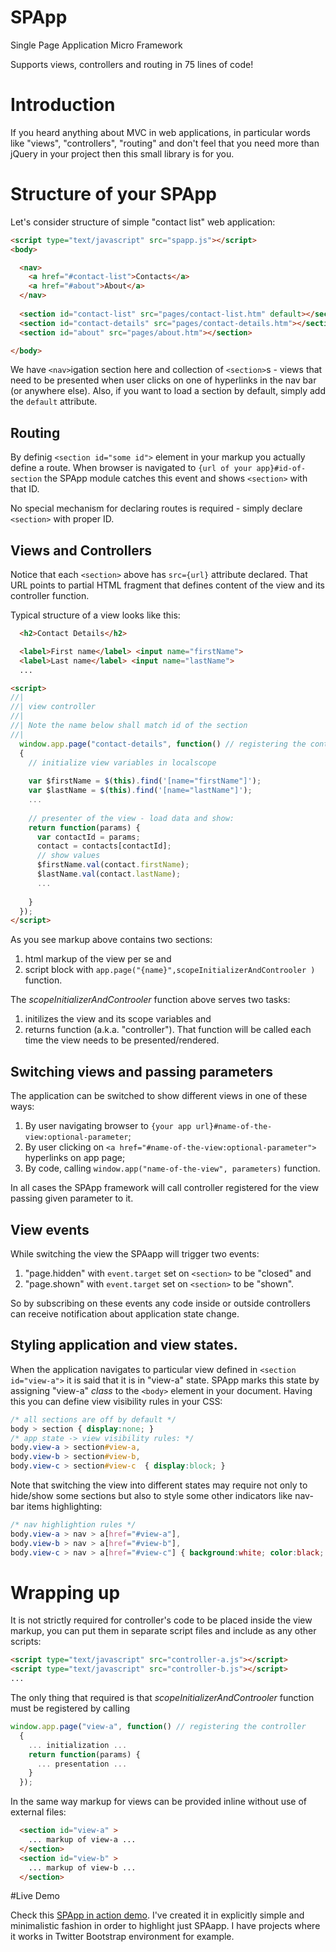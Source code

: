 SPApp
==========

Single Page Application Micro Framework

Supports views, controllers and routing in 75 lines of code!

# Introduction

If you heard anything about MVC in web applications, in particular words like "views", "controllers", "routing" and don't feel that you need more than jQuery in your project then this small library is for you.

# Structure of your SPApp 

Let's consider structure of simple "contact list" web application:

```html
<script type="text/javascript" src="spapp.js"></script>
<body>

  <nav>
    <a href="#contact-list">Contacts</a>
    <a href="#about">About</a>
  </nav>
  
  <section id="contact-list" src="pages/contact-list.htm" default></section>
  <section id="contact-details" src="pages/contact-details.htm"></section>
  <section id="about" src="pages/about.htm"></section>

</body>
```
We have `<nav>`igation section here and collection of `<section>`s - views that need to be presented when user clicks
on one of hyperlinks in the nav bar (or anywhere else). Also, if you want to load a section by default, simply add the `default` attribute.

## Routing 
  
By definig `<section id="some id">` element in your markup you actually define a route. When browser is navigated to
`{url of your app}#id-of-section` the SPApp module catches this event and shows `<section>` with that ID. 

No special mechanism for declaring routes is required - simply declare `<section>` with proper ID.

## Views and Controllers

Notice that each `<section>` above has `src={url}` attribute declared. That URL points to partial HTML fragment 
that defines content of the view and its controller function. 

Typical structure of a view looks like this:

```html
  <h2>Contact Details</h2>

  <label>First name</label> <input name="firstName">
  <label>Last name</label> <input name="lastName">
  ... 

<script>
//|
//| view controller
//|
//| Note the name below shall match id of the section
//|
  window.app.page("contact-details", function() // registering the controller
  {
    // initialize view variables in localscope
    
    var $firstName = $(this).find('[name="firstName"]');
    var $lastName = $(this).find('[name="lastName"]');
    ...
    
    // presenter of the view - load data and show: 
    return function(params) {
      var contactId = params; 
      contact = contacts[contactId];
      // show values 
      $firstName.val(contact.firstName);
      $lastName.val(contact.lastName);
      ...
      
    }
  }); 
</script>
```

As you see markup above contains two sections: 

 1. html markup of the view per se and
 2. script block with `app.page("{name}",scopeInitializerAndControoler )` function.

The _scopeInitializerAndControoler_ function above serves two tasks: 

 1. initilizes the view and its scope variables and 
 2. returns function (a.k.a. "controller"). That function will be called each time the view needs to be presented/rendered.

 
## Switching views and passing parameters

The application can be switched to show different views in one of these ways:  

 1. By user navigating browser to `{your app url}#name-of-the-view:optional-parameter`;
 2. By user clicking on `<a href="#name-of-the-view:optional-parameter">` hyperlinks on app page;
 3. By code, calling `window.app("name-of-the-view", parameters)` function.

In all cases the SPApp framework will call controller registered for the view passing given parameter to it.

## View events

While switching the view the SPAapp will trigger two events:

 1. "page.hidden" with `event.target` set on `<section>` to be "closed" and
 2. "page.shown" with `event.target` set on `<section>` to be "shown".
  
 So by subscribing on these events any code inside or outside controllers can receive notification about application state change.

## Styling application and view states.

When the application navigates to particular view defined in `<section id="view-a">` it is said that it is in "view-a" state. SPApp marks this state by assigning "view-a" *class* to the `<body>` element in your document. Having this you can define view visibility rules in your CSS:

```css
/* all sections are off by default */
body > section { display:none; }
/* app state -> view visibility rules: */
body.view-a > section#view-a,
body.view-b > section#view-b,
body.view-c > section#view-c  { display:block; }
```
Note that switching the view into different states may require not only to hide/show some sections but also 
to style some other indicators like nav-bar items highlighting:

```css
/* nav highlightion rules */
body.view-a > nav > a[href="#view-a"],
body.view-b > nav > a[href="#view-b"],
body.view-c > nav > a[href="#view-c"] { background:white; color:black; }
```

# Wrapping up

It is not strictly required for controller's code to be placed inside the view markup, you can put them in separate script files and include as any other scripts:
```html
<script type="text/javascript" src="controller-a.js"></script>
<script type="text/javascript" src="controller-b.js"></script>
...
```
The only thing that required is that _scopeInitializerAndControoler_ function must be registered by calling
```javascript
window.app.page("view-a", function() // registering the controller
  {
    ... initialization ...
    return function(params) {
      ... presentation ...
    }
  });
```

In the same way markup for views can be provided inline without use of external files:
```html
  <section id="view-a" >
    ... markup of view-a ...
  </section>
  <section id="view-b" >
    ... markup of view-b ...
  </section>
```

#Live Demo

 Check this [SPApp in action demo](http://terrainformatica.com/widgets.js/spapp/index.htm). I've created it in explicitly simple and minimalistic fashion in order to highlight just SPAapp. I have projects where it works in Twitter Bootstrap environment for example.

